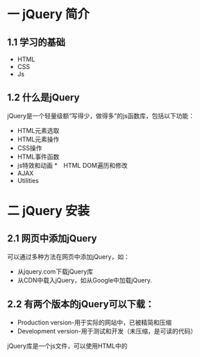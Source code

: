 # 一 jQuery 简介
## 1.1 学习的基础
* HTML
* CSS 
* Js

## 1.2 什么是jQuery
jQuery是一个轻量级额“写得少，做得多”的js函数库，包括以下功能：
* HTML元素选取
* HTML元素操作
* CSS操作
* HTML事件函数
* js特效和动画
*　HTML DOM遍历和修改
* AJAX
* Utilities

# 二 jQuery 安装
## 2.1 网页中添加jQuery
可以通过多种方法在网页中添加jQuery，如：
* 从jquery.com下载jQuery库
* 从CDN中载入jQuery，如从Google中加载jQuery.

## 2.2 有两个版本的jQuery可以下载：
* Production version-用于实际的网站中，已被精简和压缩
* Development version-用于测试和开发（未压缩，是可读的代码）


jQuery库是一个js文件，可以使用HTML中的<script>标签引用。
````
  <head>
    <script src="jquery-1.1.0.2.min.js></script>
   </head>  
````
   
   将下载的文件放在网页的同一目录下，就可以使用jQuery了。
   
 ## 2.3 替代方案
   如果不希望下载并存放jQuery，可以通过CDN（内容分发网络）引用。
   
   如果你的站点用户是国内的，建议使用百度、又拍云、新浪等国内CDN地址，如果你站点用户是国外的可以使用谷歌和微软。

   注：本站实例均采用菜鸟教程 CDN 库。

   如需从菜鸟教程、又拍云、新浪、谷歌或微软引用 jQuery，请使用以下代码之一：
   
菜鸟教程CDN：
````
   <head>
     <script src="http://cdn.static.runoob.com/libs/jquery/1.10.2/jquery.min.js">
     </script>
   </head>
````

百度CDN:
 ````
 <head>
   <script src="https://apps.bdimg.com/libs/jquery/2.1.4/jquery.min.js">
   </script>
</head>
````

又拍云 CDN:
````
 <head>
   <script src="http://upcdn.b0.upaiyun.com/libs/jquery/jquery-2.0.2.min.js">
   </script>
 </head>
````

新浪 CDN:
 ````
 <head>
  <script src="http://lib.sinaapp.com/js/jquery/2.0.2/jquery-2.0.2.min.js">
  </script>
 </head>
````

Google CDN:
````
 <head>
  <script src="http://ajax.googleapis.com/ajax/libs/jquery/1.10.2/jquery.min.js">
  </script>
 </head>
````
 
 # 三 jQuery语法
 ## 3.1 jQuery语法
 jQuery语法通过选取HTML元素，并对选取的元素执行某些操作。
 
 基础语法：$(selector).action()
 
 实例：
 * $(this).hide() - 隐藏当前元素
 * $("p").hide() - 隐藏所有的\<p\>元素
 * $("p.test").hide() - 隐藏所有的 class=“test”的\<p\>元素
 * $("#test").hide() - 隐藏所有id="test"的元素
 
 ## 3.2 文档就绪事件
 经常看到一些实例中所有的jQuery函数卫浴 一个document ready函数中：
 ````
 $(document).ready(function(){
     code;
 });
 ````
 这是为了防止文档在完全加载前运行jQuery代码，即在DOM加载完成后才可以对DOM进行操作。如果在文档没有完全加载完前就运行函数，操作可能会失败。
 
 # 四 jQuery选择器
 ## 4.1 jQuery选择器
 jQuery选择器允许对HTML元素组或单个元素进行操作。jQuery选择器基于元素的id，类，类型，属性，属性值等“查找”HTML元素。它基于已经存在的CSS选择器，同时还有一些自定义的选择器。
 
 **jQuery中所有选择器都以美元符号开头：$().**
 
 ## 4.2 元素选择器
 jQuery元素选择器基于元素名选取元素。
 
 实例：点击按钮后所有\<p>元素都隐藏：
 ````
  $(document).ready(function(){
    $("button").click(function(){
      $("p").hide();
    });
  });
 ````
  
 ## 4.3 #id选择器 
 页面中元素的id应该是唯一的，所以在页面中选取唯一元素要通过id选择器。
 
 实例：当用户点击按钮后，有 id="test" 属性的元素将被隐藏：
 ````
 $(document).ready(function(){
   $("button").click(function(){
     $("#test").hide();
   });
 });
 ````
 ## 4.4 .class选择器
 实例：用户点击按钮后所有带有 class="test" 属性的元素都隐藏：
````
$(document).ready(function(){
  $("button").click(function(){
    $(".test").hide();
  });
});
````
## 更多实例：
|语法|描述|
|------|----|
|$("\*")|选取所有的元素|
|$("this")|选取当前HTML元素|
|$("p.into")|选取class为into的\<p\>元素|
|$("p.first")|选取第一个\<p\>元素|
|$("ul li:first")|选取第一个\<ul\>元素的第一个\<li>元素|
|$("ul li:first-child")|选取每个 \<ul> 元素的第一个\<li> 元素|
|$("[href]")|选取带有 href 属性的元素|
|$("a[target='_blank']")|选取所有 target 属性值等于 "_blank" 的\<a> 元素|
|$("a[target!='_blank']")|选取所有 target 属性值不等于 "_blank" 的 \<a> 元素|
|$(":button")|选取所有 type="button" 的\<input> 元素 和 \<button> 元素|
|$("tr:even")|选取偶数位置的 \<tr> 元素|
|$("tr:odd")|选取奇数位置的 \<tr> 元素|
 
   
## 4.5 独立文件中使用jQuery函数
如果网站包含许多页面，并且希望jQuery函数易于维护，那么可以将jQuery函数放到独立的js文件中。
````
<head>
<script src="http://cdn.static.runoob.com/libs/jquery/1.10.2/jquery.min.js">
</script>
<script src="my_jquery_functions.js"></script>
</head>
````

# 五 jQuery事件
## 5.1 什么是事件
页面对不同访问者的响应叫做事件。事件处理程序指的是当HTML中发生某些事件所调用的方法。

## 5.2 jQuery事件方法语法
在jQuery中，大多数DOM事件都有一个等效的jQuery方法。
````
$("p").click(function(){
    code;
});
````

## 5.3常用的jQuery事件方法

- **$(document).ready():** 允许我们在文档完全加载完后执行函数。

- **click():** 当按钮被点击时触发。

实例：当点击事件在某个 \<p> 元素上触发时，隐藏当前的 \<p> 元素：
````
$("p").click(function(){
  $(this).hide();
});
````

- **dblclick():** 当双击元素时，会发生 dblclick 事件。

dblclick() 方法触发 dblclick 事件，或规定当发生 dblclick 事件时运行的函数：
````
$("p").dblclick(function(){
  $(this).hide();
});
````

- **mouseenter():** 当鼠标指针穿过元素时，会发生 mouseenter 事件。

mouseenter() 方法触发 mouseenter 事件，或规定当发生 mouseenter 事件时运行的函数：
````
$("#p1").mouseenter(function(){
    alert('您的鼠标移到了 id="p1" 的元素上!');
});
````

- **mouseleave()**: 当鼠标指针离开元素时，会发生 mouseleave 事件。

mouseleave() 方法触发 mouseleave 事件，或规定当发生 mouseleave 事件时运行的函数：
````
$("#p1").mouseleave(function(){
    alert("再见，您的鼠标离开了该段落。");
});
````
- **mousedown():** 当鼠标指针移动到元素上方，并按下鼠标按键时，会发生 mousedown 事件。

mousedown() 方法触发 mousedown 事件，或规定当发生 mousedown 事件时运行的函数：
````
$("#p1").mousedown(function(){
    alert("鼠标在该段落上按下！");
});
````

- **mouseup():** 当在元素上松开鼠标按钮时，会发生 mouseup 事件。

mouseup() 方法触发 mouseup 事件，或规定当发生 mouseup 事件时运行的函数：
````
$("#p1").mouseup(function(){
    alert("鼠标在段落上松开。");
});
````

- **hover()**: hover()方法用于模拟光标悬停事件。

当鼠标移动到元素上时，会触发指定的第一个函数(mouseenter);当鼠标移出这个元素时，会触发指定的第二个函数(mouseleave)。
````
$("#p1").hover(
    function(){
        alert("你进入了 p1!");
    },
    function(){
        alert("拜拜! 现在你离开了 p1!");
    }
);
````

- **focus():** 当元素获得焦点时，发生 focus 事件。

当通过鼠标点击选中元素或通过 tab 键定位到元素时，该元素就会获得焦点。

focus() 方法触发 focus 事件，或规定当发生 focus 事件时运行的函数：
````
$("input").focus(function(){
  $(this).css("background-color","#cccccc");
});
````

- **blur():** 当元素失去焦点时，发生 blur 事件。

blur() 方法触发 blur 事件，或规定当发生 blur 事件时运行的函数：
````
$("input").blur(function(){
  $(this).css("background-color","#ffffff");
});
````
